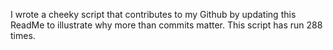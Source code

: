 I wrote a cheeky script that contributes to my Github by updating this ReadMe to illustrate why more than commits matter. This script has run 288 times.